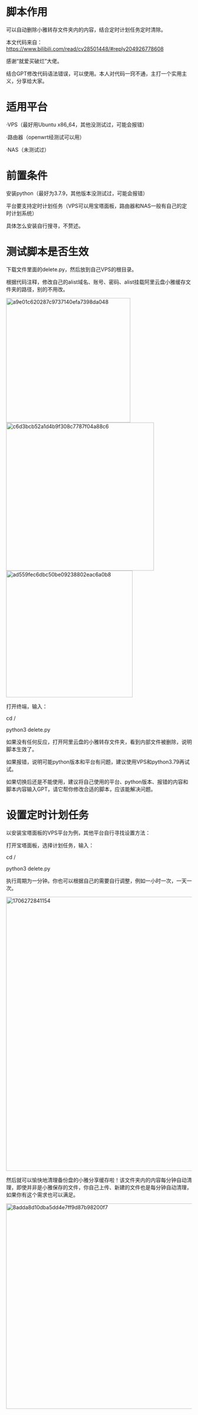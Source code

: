 # 脚本作用
可以自动删除小雅转存文件夹内的内容，结合定时计划任务定时清除。

本文代码来自：https://www.bilibili.com/read/cv28501448/#reply204926778608

感谢“就爱买破烂”大佬。

结合GPT修改代码语法错误，可以使用。本人对代码一窍不通，主打一个实用主义，分享给大家。

# 适用平台
·VPS（最好用Ubuntu x86_64，其他没测试过，可能会报错）

·路由器（openwrt经测试可以用）

·NAS（未测试过）

# 前置条件
安装python（最好为3.7.9，其他版本没测试过，可能会报错）

平台要支持定时计划任务（VPS可以用宝塔面板，路由器和NAS一般有自己的定时计划系统）

具体怎么安装自行搜寻，不赘述。

# 测试脚本是否生效

下载文件里面的delete.py，然后放到自己VPS的根目录。

根据代码注释，修改自己的alist域名、账号、密码、alist挂载阿里云盘小雅缓存文件夹的路径，别的不用改。

<img width="337" alt="a9e01c620287c9737140efa7398da048" src="https://github.com/ypq123456789/delete-xiaoya/assets/114487221/b0f1bc4d-e5ee-4722-9444-97f9f96d5fd6">

<img width="401" alt="c6d3bcb52a1d4b9f308c7787f04a88c6" src="https://github.com/ypq123456789/delete-xiaoya/assets/114487221/f844dacf-6b52-410e-9a31-abbd508ff872">

<img width="343" alt="ad559fec6dbc50be09238802eac6a0b8" src="https://github.com/ypq123456789/delete-xiaoya/assets/114487221/b1fc1070-9b19-4a35-a742-c76f5b463a7f">

打开终端，输入：

cd /

python3 delete.py

如果没有任何反应，打开阿里云盘的小雅转存文件夹，看到内部文件被删除，说明脚本生效了。

如果报错，说明可能python版本和平台有问题，建议使用VPS和python3.79再试试。

如果切换后还是不能使用，建议将自己使用的平台、python版本、报错的内容和脚本内容输入GPT，请它帮你修改合适的脚本，应该能解决问题。

# 设置定时计划任务
以安装宝塔面板的VPS平台为例，其他平台自行寻找设置方法：

打开宝塔面板，选择计划任务，输入：

cd /

python3 delete.py

执行周期为一分钟。你也可以根据自己的需要自行调整，例如一小时一次，一天一次。

<img width="742" alt="1706272841154" src="https://github.com/ypq123456789/-/assets/114487221/8dc3e304-6cb8-43da-bcdc-c0fd9e610c4f">

然后就可以愉快地清理备份盘的小雅分享缓存啦！该文件夹内的内容每分钟自动清理，即使并非是小雅保存的文件，你自己上传、新建的文件也是每分钟自动清理，如果你有这个需求也可以满足。

<img width="556" alt="8adda8d10dba5dd4e7ff9d87b98200f7" src="https://github.com/ypq123456789/delete-xiaoya/assets/114487221/56baca26-57c6-46bb-98e9-cedae263d51d">
